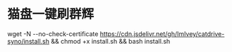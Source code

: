 # 猫盘一键刷群辉
wget -N --no-check-certificate https://cdn.jsdelivr.net/gh/ImIvey/catdrive-syno/install.sh && chmod +x install.sh && bash install.sh